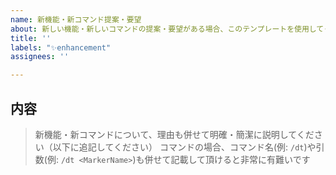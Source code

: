 ```yaml
---
name: 新機能・新コマンド提案・要望
about: 新しい機能・新しいコマンドの提案・要望がある場合、このテンプレートを使用してください。
title: ''
labels: "✨enhancement"
assignees: ''

---
```


## 内容

> 新機能・新コマンドについて、理由も併せて明確・簡潔に説明してください（以下に追記してください）
> コマンドの場合、コマンド名(例: `/dt`)や引数(例: `/dt <MarkerName>`)も併せて記載して頂けると非常に有難いです
